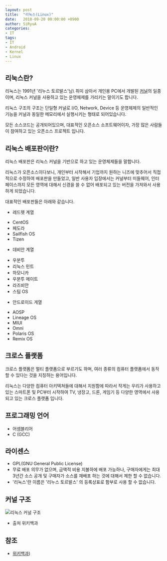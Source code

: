 ```yaml
---
layout: post
title:  "리눅스(Linux)"
date:   2018-09-20 00:00:00 +0900
author: SiRyuA
categories:
- IT
tags:
- IT
- Android
- Kernel
- Linux
---
```


## 리눅스란?
리눅스는 1991년 '리누스 토르발스'님\ 취미 삼아서 개인용 PC에서 개발된 [커널](/android/android-kernel.html)의 일종이며, 리눅스 커널을 사용하고 있는 운영체제를 가리키는 말이기도 합니다.

리눅스 구조의 구조는 단일형 커널로 I/O, Network, Device 등 운영체제의 일반적인 기능을 커널과 동일한 메모리에서 실행시키는 형태로 되어있습니다.

모든 소스코드는 공개되어있으며, 대표적인 오픈소스 소프트웨어이자, 가장 많은 사람들이 참여하고 있는 오픈소스 프로젝트 입니다.


## 리눅스 배포판이란?
리눅스 배포판은 리눅스 커널을 기반으로 하고 있는 운영체제들을 말합니다.

리눅스가 오픈소스이다보니, 개인부터 시작해서 기업까지 원하는 니즈에 맞추어서 직접적으로 수정하여 배포판을 만들었고, 일반 사용자 입장에서는 커널부터 미들웨어, 인터페이스까지 모든 영역에 대해서 신경을 쓸 수 없어 배포되고 있는 버전을 가져와서 사용하게 되었습니다.

대표적인 배포판들은 아래와 같습니다.
* 레드헷 계열
 - CentOS
 - 페도라
 - Sailfish OS
 - Tizen
* 데비안 계열
 - 우분투
  - 리눅스 민트
  - 하모니카
  - 우분투 메이트
 - 라즈비안
 - 스팀 OS
* 안드로이드 게열
 - AOSP
 - Lineage OS
 - MIUI
 - Omni
 - Polaris OS
 - Remix OS


## 크로스 플랫폼

크로스 플랫폼은 멀티 플랫폼으로 부르기도 하며, 여러 종류의 컴퓨터 플랫폼에서 동작 할 수 있다는 것을 지칭하는 용어입니다.

리눅스는 다양한 컴퓨터 아키텍쳐들에 대해서 지원함에 따라서 작게는 우리가 사용하고 있는 스마트폰 및 PC부터 시작하여 TV, 냉장고, 드론, 게임기 등 다양한 영역에서 사용되고 있는 크로스 플랫폼 입니다.


## 프로그래밍 언어
* 어셈블리어
* C (GCC)


## 라이센스
* GPL(GNU General Public License)
* 무료 배포 의무가 없으며, 금액적 비용 지불하에 배포 가능하나, 구매자에게는 최대 3년간 소스 공개 및 구매자가 소스를 재배포 하는 것에 대해서 제한 할 수 없습니다.
* '리눅스'란 이름은 '리누스 토르발스' 의 등록상표로 함부로 사용 할 수 없습니다.


## 커널 구조
![리눅스 커널 구조](https://upload.wikimedia.org/wikipedia/commons/5/5b/Linux_kernel_map.png)

* 출처 위키백과


## 참조
* [위키백과](https://ko.wikipedia.org/wiki/%EB%A6%AC%EB%88%85%EC%8A%A4_%EC%BB%A4%EB%84%90))
